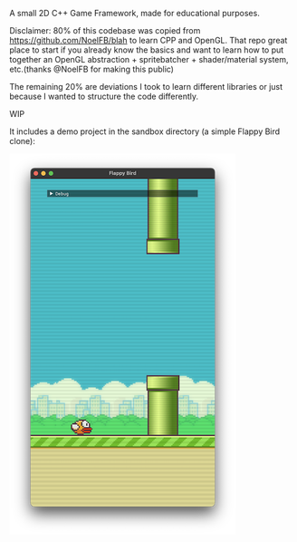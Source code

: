 A small 2D C++ Game Framework, made for educational purposes.

Disclaimer: 80% of this codebase was copied from https://github.com/NoelFB/blah to learn CPP and OpenGL. That repo great place to start if you already know the basics and want to learn how to put together an OpenGL abstraction + spritebatcher + shader/material system, etc.(thanks @NoelFB for making this public) 

The remaining 20% are deviations I took to learn different libraries or just because I wanted to structure
the code differently.

WIP

It includes a demo project in the sandbox directory (a simple Flappy Bird clone):

![Demo](sandbox/assets/screenshot.png)

